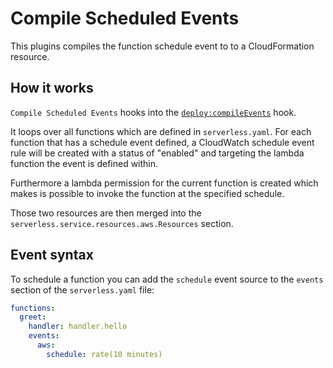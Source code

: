 # Compile Scheduled Events

This plugins compiles the function schedule event to to a CloudFormation resource.

## How it works

`Compile Scheduled Events` hooks into the [`deploy:compileEvents`](/lib/plugins/deploy) hook.

It loops over all functions which are defined in `serverless.yaml`. For each function that has a schedule event defined,
a CloudWatch schedule event rule will be created with a status of "enabled" and targeting the lambda function the event
is defined within.

Furthermore a lambda permission for the current function is created which makes is possible to invoke the function at
the specified schedule.

Those two resources are then merged into the `serverless.service.resources.aws.Resources` section.

## Event syntax

To schedule a function you can add the `schedule` event source to the `events` section of the `serverless.yaml` file:

```yaml
functions:
  greet:
    handler: handler.hello
    events:
      aws:
        schedule: rate(10 minutes)
```

